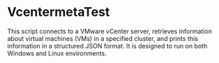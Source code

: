 # VcentermetaTest
This script connects to a VMware vCenter server, retrieves information about virtual machines (VMs) in a specified cluster, and prints this information in a structured JSON format. It is designed to run on both Windows and Linux environments.
